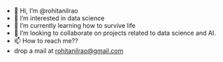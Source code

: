 - 👋 Hi, I’m @rohitanilrao
- 👀 I’m interested in data science 
- 🌱 I’m currently learning how to survive life
- 💞️ I’m looking to collaborate on projects related to data science and AI.
- 📫 How to reach me??
- drop a mail at rohitanilrao@gmail.com

<!---
rohitanilrao/rohitanilrao is a ✨ special ✨ repository because its `README.md` (this file) appears on your GitHub profile.
You can click the Preview link to take a look at your changes.
--->
